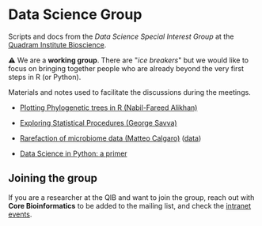# Data Science Group

Scripts and docs from the *Data Science Special Interest Group* at the 
[Quadram Institute Bioscience](https://www.quadram.ac.uk).

:warning: We are a **working group**. There are "*ice breakers*" but we would like to focus on
bringing together people who are already beyond the very first steps in R (or Python).


Materials and notes used to facilitate the discussions during the meetings.

* [Plotting Phylogenetic trees in R (Nabil-Fareed Alikhan)](1_phylogenetic_trees/data_science_1_makingtrees.ipynb)
* [Exploring Statistical Procedures (George Savva)](https://github.com/georgemsavva/DataScienceGroup#readme)
* [Rarefaction of microbiome data (Matteo Calgaro)](https://mcalgaro93.github.io/randomtopics/rarefaction-practice-in-microbiome-data-analysis.html) ([data](https://github.com/mcalgaro93/randomtopics/tree/main/data/01_rarefaction))

* [Data Science in Python: a primer](python/README.md) 

## Joining the group

If you are a researcher at the QIB and want to join the group, 
reach out with **Core Bioinformatics** to be added to the mailing list,
and check the [intranet events](https://intranet.nbi.ac.uk/infoserv/cgi-bin/calendar/default.asp?ETGID=&Keyword=%22data%20science%22&Month=&DaysAdded=&_=1689756393711).
